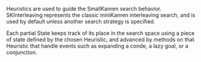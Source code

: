 Heuristics are used to guide the SmallKanren search behavior. SKInterleaving represents the classic miniKanren interleaving search, and is used by default unless another search strategy is specified.

Each partial State keeps track of its place in the search space using a piece of state defined by the chosen Heuristic, and advanced by methods on that Heuristic that handle events such as expanding a conde, a lazy goal, or a conjunction.